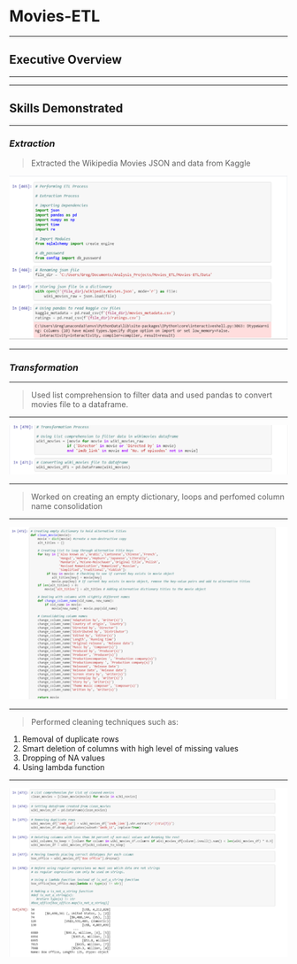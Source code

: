 # Movies-ETL
-----------------------------------------------------------------------------------------------------
## Executive Overview ##
-----------------------------------------------------------------------------------------------------









----------------------------------------------------------------------------------------------------
## Skills Demonstrated ##
----------------------------------------------------------------------------------------------------
### _Extraction_ ### 

> Extracted the Wikipedia Movies JSON and data from Kaggle

![](https://github.com/GR8505/Movies-ETL/blob/master/Images/Extraction.png)

---------------------------------------------------------------------------------------------------
### _Transformation_ ###

---------------------------------------------------------------------------------------------------
> Used list comprehension to filter data and used pandas to convert movies file to a dataframe.
---------------------------------------------------------------------------------------------------
![](https://github.com/GR8505/Movies-ETL/blob/master/Images/Transformation1.png)

---------------------------------------------------------------------------------------------------
> Worked on creating an empty dictionary, loops and perfomed column name consolidation
---------------------------------------------------------------------------------------------------
![](https://github.com/GR8505/Movies-ETL/blob/master/Images/Transformation2.png)

---------------------------------------------------------------------------------------------------
> Performed cleaning techniques such as:
1. Removal of duplicate rows
2. Smart deletion of columns with high level of missing values
3. Dropping of NA values
4. Using lambda function
---------------------------------------------------------------------------------------------------
![](https://github.com/GR8505/Movies-ETL/blob/master/Images/Transformation3.png)


